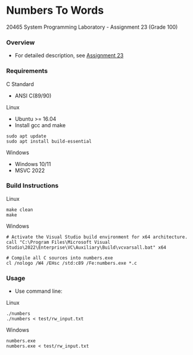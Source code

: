 # Numbers To Words
20465 System Programming Laboratory - Assignment 23 (Grade 100)


### Overview
- For detailed description, see [Assignment 23](doc/assignment_23.pdf)


### Requirements
C Standard
- ANSI C(89/90)

Linux
- Ubuntu >= 16.04
- Install gcc and make
```
sudo apt update
sudo apt install build-essential
```

Windows
- Windows 10/11
- MSVC 2022


### Build Instructions
Linux
```
make clean
make
```

Windows
```
# Activate the Visual Studio build environment for x64 architecture.
call "C:\Program Files\Microsoft Visual Studio\2022\Enterprise\VC\Auxiliary\Build\vcvarsall.bat" x64

# Compile all C sources into numbers.exe
cl /nologo /W4 /EHsc /std:c89 /Fe:numbers.exe *.c
```


### Usage
- Use command line:

Linux
```
./numbers
./numbers < test/rw_input.txt
```

Windows
```
numbers.exe
numbers.exe < test/rw_input.txt
```